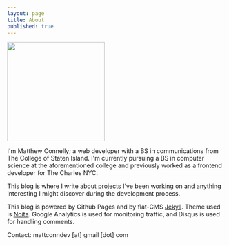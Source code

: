 ```yaml
---
layout: page
title: About
published: true
---
```

<img src="https://avatars2.githubusercontent.com/u/10191146?v=3&s=460" style="width:226px; height:230px;">

I'm Matthew Connelly; a web developer with a BS in communications from The College of Staten Island. I'm currently pursuing a BS in computer science at the aforementioned college and previously worked as a frontend developer for The Charles NYC.  

This blog is where I write about [projects](https://github.com/mattConn) I've been working on and anything interesting I might discover during the development process.  

This blog is powered by Github Pages and by flat-CMS [Jekyll](http://jekyllrb.com/). Theme used is [Noita](https://github.com/penibelst/jekyll-noita). Google Analytics is used for monitoring traffic, and Disqus is used for handling comments.   

Contact: mattconndev [at] gmail [dot] com
